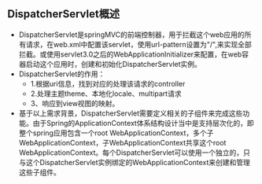 ## DispatcherServlet概述

- DispatcherServlet是springMVC的前端控制器，用于拦截这个web应用的所有请求，在web.xml中配置该servlet，使用url-pattern设置为"/",来实现全部拦截。或使用servlet3.0之后的WebApplicationInitializer来配置，在web容器启动这个应用时，创建和初始化DispatcherServlet实例。
- DispatcherServlet的作用：
  	- 1.根据uri信息，找到对应的处理该请求的controller 
  	- 2.处理主题theme、本地化locale、multipart请求 
  	- 3、响应到view视图的映射。   
- 基于以上需求背景，DispatcherServlet需要定义相关的子组件来完成这些功能。由于Spring的ApplicationContext体系结构设计当中是支持层次化的，即整个spring应用包含一个root WebApplicationContext，多个子WebApplicationContext，子WebApplicationContext共享这个root WebApplicationContext。每个DispatcherServlet可以使用一个独立的，只与这个DispatcherServlet实例绑定的WebApplicationContext来创建和管理这些子组件。

